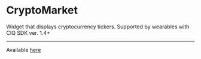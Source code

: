 # CryptoMarket

Widget that displays cryptocurrency tickers. Supported by wearables with CIQ SDK ver. 1.4+

---
Available [here](https://apps.garmin.com/en-US/apps/4babf12c-7ca5-450b-a2cd-4f358f8d688b) 